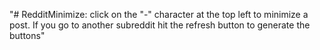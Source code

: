 "# RedditMinimize: click on the "-" character at the top left to minimize a post. If you go to another subreddit hit the refresh button to generate the buttons" 
